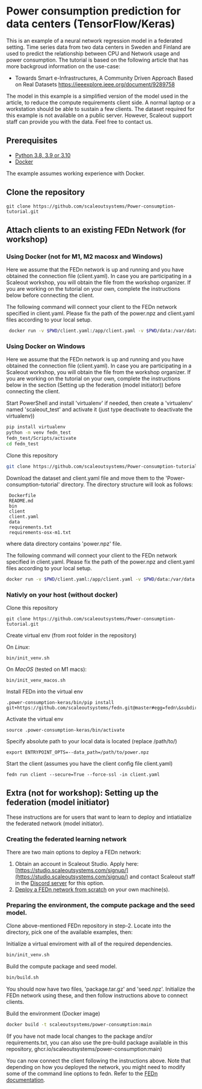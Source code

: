 # Power consumption prediction for data centers (TensorFlow/Keras)

This is an example of a neural network regression model in a federated setting. Time series data from two data centers in Sweden and Finland are used to predict the relationship between CPU and Network usage and power consumption. The tutorial is based on the following article that has more backgroud information on the use-case: 

- Towards Smart e-Infrastructures, A Community Driven Approach Based on Real Datasets
https://ieeexplore.ieee.org/document/9289758

The model in this example is a simplified version of the model used in the article, to reduce the compute requirements client side. A normal laptop or a workstation should be able to sustain a few clients. The dataset required for this example is not available on a public server. However, Scaleout support staff can provide you with the data. Feel free to contact us. 

## Prerequisites

- [Python 3.8, 3.9 or 3.10](https://www.python.org/downloads)
- [Docker](https://docs.docker.com/get-docker)

The example assumes working experience with Docker. 

## Clone the repository

```
git clone https://github.com/scaleoutsystems/Power-consumption-tutorial.git
```

## Attach clients to an existing FEDn Network (for workshop)

### Using Docker (not for M1, M2 macosx and Windows)

Here we assume that the FEDn network is up and running and you have obtained the connection file (client.yaml). In case you are participating in a Scaleout workshop, you will obtain the file from the workshop organizer. If you are working on the tutorial on your own, complete the instructions below before connecting the client.

The following command will connect your client to the FEDn network specified in client.yaml. Please fix the path of the power.npz and client.yaml files according to your local setup.

```sh
 docker run -v $PWD/client.yaml:/app/client.yaml -v $PWD/data:/var/data -e ENTRYPOINT_OPTS=--data_path=/var/data/power.npz ghcr.io/scaleoutsystems/power-consumption:main fedn run client --secure=True --force-ssl -in client.yaml 
```

### Using Docker on Windows

Here we assume that the FEDn network is up and running and you have obtained the connection file (client.yaml). In case you are participating in a Scaleout workshop, you will obtain the file from the workshop organizer. If you are working on the tutorial on your own, complete the instructions below in the section (Setting up the federation (model initiator)) before connecting the client.

Start PowerShell and install 'virtualenv' if needed, then create a 'virtualenv' named 'scaleout_test' and activate it (just type deactivate to deactivate the virtualenv))

```sh
pip install virtualenv
python -m venv fedn_test
fedn_test/Scripts/activate
cd fedn_test
```

Clone this repository

```sh
git clone https://github.com/scaleoutsystems/Power-consumption-tutorial.git
```

Download the dataset and client.yaml file and move them to the 'Power-consumption-tutorial' directory. The directory structure will look as follows:

```
 Dockerfile
 README.md
 bin
 client
 client.yaml
 data
 requirements.txt
 requirements-osx-m1.txt
```

where data directory contains 'power.npz' file.




The following command will connect your client to the FEDn network specified in client.yaml. Please fix the path of the power.npz and client.yaml files according to your local setup.

```sh
docker run -v $PWD/client.yaml:/app/client.yaml -v $PWD/data:/var/data -e ENTRYPOINT_OPTS=--data_path=/var/data/power.npz --network=fedn_default ghcr.io/scaleoutsystems/power-consumption:main fedn run client --secure=True --force-ssl -in client.yaml -in client.yaml --name client1
```

### Nativly on your host (without docker)

Clone this repository
```
git clone https://github.com/scaleoutsystems/Power-consumption-tutorial.git
```

Create virtual env (from root folder in the repository)

On *Linux*:
```
bin/init_venv.sh
```

On *MacOS* (tested on M1 macs): 
```
bin/init_venv_macos.sh
```

Install FEDn into the virtual env
```
.power-consumption-keras/bin/pip install git+https://github.com/scaleoutsystems/fedn.git@master#egg=fedn\&subdirectory=fedn
```

Activate the virtual env
```
source .power-consumption-keras/bin/activate
```

Specify absolute path to your local data is located (replace /path/to/)
```
export ENTRYPOINT_OPTS=--data_path=/path/to/power.npz
```

Start the client (assumes you have the client config file client.yaml)
```
fedn run client --secure=True --force-ssl -in client.yaml
```

## Extra (not for workshop): Setting up the federation (model initiator) 

These instructions are for users that want to learn to deploy and intiatialize the federated network (model initiator). 

### Creating the federated learning network
There are two main options to deploy a FEDn network: 

1. Obtain an account in Scaleout Studio. Apply here: [https://studio.scaleoutsystems.com/signup/](https://studio.scaleoutsystems.com/signup/) and contact Scaleout staff in the [Discord server](https://discord.gg/KMg4VwszAd) for this option. 
2. [Deploy a FEDn network from scratch](https://github.com/scaleoutsystems/fedn) on your own machine(s). 

### Preparing the environment, the compute package and the seed model.

Clone above-mentioned FEDn repository in step-2. Locate into the directory, pick one of the available examples, then:

Initialize a virtual enviroment with all of the required dependencies.
```sh
bin/init_venv.sh
```

Build the compute package and seed model. 
```sh
bin/build.sh
```
You should now have two files, 'package.tar.gz' and 'seed.npz'. Initialize the FEDn network using these, and then follow instructions above to connect clients. 

Build the environment (Docker image) 
```sh
docker build -t scaleoutsystems/power-consumption:main
```

(If you have not made local changes to the package and/or requirements.txt, you can also use the pre-build package available in this repository, ghcr.io/scaleoutsystems/power-consumption:main)

You can now connect the client following the instructions above. Note that depending on how you deployed the network, you might need to modify some of the command line options to fedn. Refer to the [FEDn documentation](https://github.com/scaleoutsystems/fedn). 


